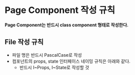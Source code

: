# Page Component 작성 규칙
**Page Component는 반드시 class component 형태로 작성한다.**  

## File 작성 규칙
- 파일 명은 반드시 PascalCase로 작성
- 컴포넌트의 props, state 인터페이스 네이밍 규칙은 아래와 같다.
  - 반드시 I~Props, I~State로 작성할 것